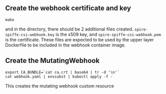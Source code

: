 ## Create the webhook certificate and key

```
make
```

and in the directory, there should be 2 additional files created.
`spire-spiffe-csi-webhook.key` is the x509 key, and
`spire-spiffe-csi-webhook.pem` is the certificate. These files are expected to
be used by the upper layer Dockerfile to be included in the webhook container
image.

## Create the MutatingWebhook 

```
export CA_BUNDLE=`cat ca.crt | base64 | tr -d '\n'` 
cat webhook.yaml | envsubst | kubectl apply -f -
```

This creates the mutating webhook custom resource
